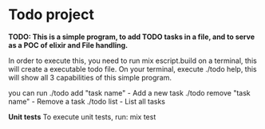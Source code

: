 # Todo project

**TODO: This is a simple program, to add TODO tasks in a file, and to serve as a POC of elixir and File handling.**


In order to execute this, you need to run 
mix escript.build 
on a terminal, this will create a executable todo file.
On your terminal, execute ./todo help, this will show all 3 capabilities of this simple program.

you can run
./todo add "task name"     - Add a new task
./todo remove "task name"  - Remove a task
./todo list                - List all tasks

**Unit tests**
To execute unit tests, run:
mix test